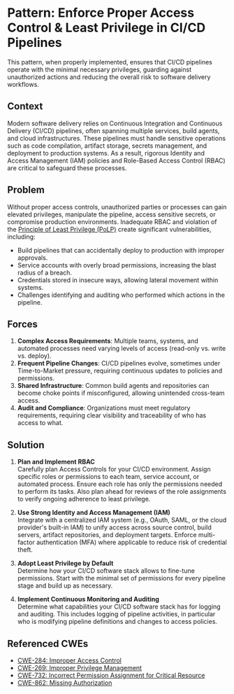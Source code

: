 # Pattern: Enforce Proper Access Control & Least Privilege in CI/CD Pipelines

This pattern, when properly implemented, ensures that CI/CD pipelines operate with the minimal necessary privileges, guarding against unauthorized actions and reducing the overall risk to software delivery workflows.

## Context
Modern software delivery relies on Continuous Integration and Continuous Delivery (CI/CD) pipelines, often spanning multiple services, build agents, and cloud infrastructures. These pipelines must handle sensitive operations such as code compilation, artifact storage, secrets management, and deployment to production systems. As a result, rigorous Identity and Access Management (IAM) policies and Role-Based Access Control (RBAC) are critical to safeguard these processes.

## Problem
Without proper access controls, unauthorized parties or processes can gain elevated privileges, manipulate the pipeline, access sensitive secrets, or compromise production environments. Inadequate RBAC and violation of the [Principle of Least Privilege (PoLP)](https://en.wikipedia.org/wiki/Principle_of_least_privilege) create significant vulnerabilities, including:

- Build pipelines that can accidentally deploy to production with improper approvals.
- Service accounts with overly broad permissions, increasing the blast radius of a breach.
- Credentials stored in insecure ways, allowing lateral movement within systems.
- Challenges identifying and auditing who performed which actions in the pipeline.

## Forces
1. **Complex Access Requirements**: Multiple teams, systems, and automated processes need varying levels of access (read-only vs. write vs. deploy).
2. **Frequent Pipeline Changes**: CI/CD pipelines evolve, sometimes under Time-to-Market pressure, requiring continuous updates to policies and permissions.
3. **Shared Infrastructure**: Common build agents and repositories can become choke points if misconfigured, allowing unintended cross-team access.
4. **Audit and Compliance**: Organizations must meet regulatory requirements, requiring clear visibility and traceability of who has access to what.

## Solution
1. **Plan and Implement RBAC**  
   Carefully plan Access Controls for your CI/CD environment. Assign specific roles or permissions to each team, service account, or automated process. Ensure each role has only the permissions needed to perform its tasks. Also plan ahead for reviews of the role assignments to verify ongoing adherence to least privilege.  

2. **Use Strong Identity and Access Management (IAM)**  
   Integrate with a centralized IAM system (e.g., OAuth, SAML, or the cloud provider's built-in IAM) to unify access across source control, build servers, artifact repositories, and deployment targets. Enforce multi-factor authentication (MFA) where applicable to reduce risk of credential theft.

3. **Adopt Least Privilege by Default**  
   Determine how your CI/CD software stack allows to fine-tune permissions. Start with the minimal set of permissions for every pipeline stage and build up as necessary.  

4. **Implement Continuous Monitoring and Auditing**  
   Determine what capabilities your CI/CD software stack has for logging and auditing. This includes logging of pipeline activities, in particular who is modifying pipeline definitions and changes to access policies.  

## Referenced CWEs
- [CWE-284: Improper Access Control](https://cwe.mitre.org/data/definitions/284.html)  
- [CWE-269: Improper Privilege Management](https://cwe.mitre.org/data/definitions/269.html)  
- [CWE-732: Incorrect Permission Assignment for Critical Resource](https://cwe.mitre.org/data/definitions/732.html)  
- [CWE-862: Missing Authorization](https://cwe.mitre.org/data/definitions/862.html)  
